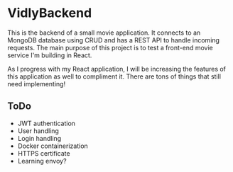 # VidlyBackend

This is the backend of a small movie application. It connects to an MongoDB database using CRUD and has a REST API to handle incoming requests.
The main purpose of this project is to test a front-end movie service I'm building in React.

As I progress with my React application, I will be increasing the features of this application as well to compliment it. There are tons of things that still need implementing!

## ToDo
- JWT authentication
- User handling
- Login handling
- Docker containerization
- HTTPS certificate
- Learning envoy?
